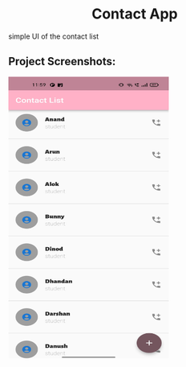 <h1 align="center" id="title">Contact App</h1>

<p align="center">

<p id="description">simple UI of the contact list</p>

<h2>Project Screenshots:</h2>

<img src="assets\images\demo_view.jpg" alt="project-screenshot" width="320" height="560"/>
